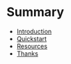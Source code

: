 # Summary

- [Introduction](./01-introduction.md)
- [Quickstart](./02-quickstart.md)
- [Resources](./03-resources.md)
- [Thanks](./04-thanks.md)
